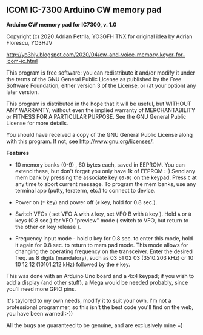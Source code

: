 ## ICOM IC-7300 Arduino CW memory pad

**Arduino CW memory pad for IC7300, v. 1.0**

Copyright (c) 2020 Adrian Petrila, YO3GFH
TNX for original idea by Adrian Florescu, YO3HJV

http://yo3hjv.blogspot.com/2020/04/cw-and-voice-memory-keyer-for-icom-ic.html

This program is free software: you can redistribute it and/or modify
it under the terms of the GNU General Public License as published by
the Free Software Foundation, either version 3 of the License, or
(at your option) any later version.

This program is distributed in the hope that it will be useful,
but WITHOUT ANY WARRANTY; without even the implied warranty of
MERCHANTABILITY or FITNESS FOR A PARTICULAR PURPOSE.  See the
GNU General Public License for more details.

You should have received a copy of the GNU General Public License
along with this program.  If not, see <http://www.gnu.org/licenses/>.

**Features**

* 10 memory banks (0-9) , 60 bytes each, saved in EEPROM.
  You can extend these, but don't forget you only have 1k of EEPROM :-)
  Send any mem bank by pressing the associate key `(0-9)` on the keypad.
  Press `C` at any time to abort current message.
  To program the mem banks, use any terminal app (putty, teraterm, etc.) to connect
  to device.

* Power on (`*` key) and power off (`#` key, hold for 0.8 sec.).

* Switch VFOs ( set VFO A with `A` key, set VFO B with `B` key ). Hold `A` or `B`
  keys (0.8 sec.) for VFO "preview" mode ( switch to VFO, but return to the
  other on key release ).

* Frequency input mode - hold `D` key for 0.8 sec. to enter this mode,
  hold it again for 0.8 sec. to return to mem pad mode.
  This mode allows for changing the operating frequency on the transceiver.
  Enter the desired freq. as 8 digits (mandatory), such as 03 51 02 03 (3510.203 kHz)
  or 10 10 12 12 (10101.212 kHz) followed by the `#` key.

This was done with an Arduino Uno board and a 4x4 keypad; if you wish to add a display
(and other stuff), a Mega would be needed probably, since you'll need more GPIO pins.

It's taylored to my own needs, modify it to suit your own. I'm not a professional programmer,
so this isn't the best code you'll find on the web, you have been warned :-))

All the bugs are guaranteed to be genuine, and are exclusively mine =)
